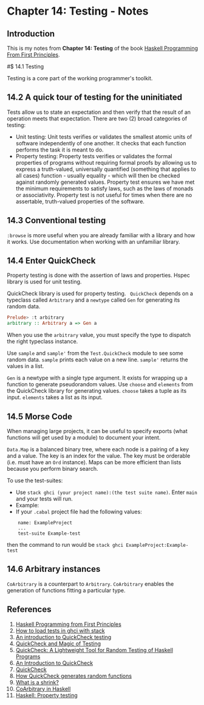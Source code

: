 # Chapter 14: Testing - Notes

## Introduction

This is my notes from **Chapter 14: Testing** of the book [Haskell Programming From First Principles](http://haskellbook.com).

#$ 14.1 Testing

Testing is a core part of the working programmer's toolkit.

## 14.2 A quick tour of testing for the uninitiated

Tests allow us to state an expectation and then verify that the result of an operation meets that expectation. There are two (2) broad categories of testing:
- Unit testing: Unit tests verifies or validates the smallest atomic units of software independently of one another. It checks that each function performs the task it is meant to do.
- Property testing: Property tests verifies or validates the formal properties of programs without requiring formal proofs by allowing us to express a truth-valued, universally quantified (something that applies to all cases) function - usually equality - which will then be checked against randomly generated values. Property test ensures we have met the minimum requirements to satisfy laws, such as the laws of monads or associativity. Property test is not useful for times when there are no assertable, truth-valued properties of the software.

## 14.3 Conventional testing

`:browse` is more useful when you are already familiar with a library and how it works. Use documentation when working with an unfamiliar library.

## 14.4 Enter QuickCheck

Property testing is done with the assertion of laws and properties. Hspec library is used for unit testing. 

QuickCheck library is used for property testing. ` QuickCheck` depends on a typeclass called `Arbitrary` and a `newtype` called `Gen` for generating its random data.

```haskell
Prelude> :t arbitrary
arbitrary :: Arbitrary a => Gen a
```

When you use the `arbitrary` value, you must specify the type to dispatch the right typeclass instance. 

Use `sample` and `sample'` from the `Test.QuickCheck` module to see some random data. `sample` prints each value on a new line. `sample'` returns the values in a list.

`Gen` is a newtype with a single type argument. It exists for wrapping up a function to generate pseudorandom values. Use `choose` and `elements` from the QuickCheck library for generating values. `choose` takes a tuple as its input. `elements` takes a list as its input.

## 14.5 Morse Code

When managing large projects, it can be useful to specify exports (what functions will get used by a module) to document your intent. 

`Data.Map` is a balanced binary tree, where each node is a pairing of a key and a value. The key is an index for the value. The key must be orderable (i.e. must have an `Ord` instance). Maps can be more efficient than lists because you perform binary search.

To use the test-suites:
- Use `stack ghci (your project name):(the test suite name)`. Enter `main` and your tests will run.
- Example:
- If your `.cabal` project file had the following values:

```
    name: ExampleProject
    ...
    test-suite Example-test
```    
then the command to run would be `stack ghci ExampleProject:Example-test`

## 14.6 Arbitrary instances

`CoArbitrary` is a counterpart to `Arbitrary`. `CoArbitrary` enables the generation of functions fitting a particular type.


## References

1. [Haskell Programming from First Principles](http://haskellbook.com/)
2. [How to load tests in ghci with stack](https://stackoverflow.com/questions/39938101/how-to-load-tests-in-ghci-with-stack)
3. [An introduction to QuickCheck testing](https://www.schoolofhaskell.com/user/pbv/an-introduction-to-quickcheck-testing)
4. [QuickCheck and Magic of Testing](https://www.fpcomplete.com/blog/2017/01/quickcheck)
5. [QuickCheck: A Lightweight Tool for Random Testing of Haskell Programs](https://www.cs.tufts.edu/~nr/cs257/archive/john-hughes/quick.pdf)
6. [An Introduction to QuickCheck](http://dlaing.org/little-languages/posts/packages/quickcheck.html)
7. [QuickCheck](https://www.seas.upenn.edu/~cis552/12fa/lectures/stub/QuickCheck.html)
8. [How QuickCheck generates random functions](https://kseo.github.io/posts/2016-12-14-how-quick-check-generate-random-functions.html)
9. [What is a shrink?](https://stackoverflow.com/questions/16968549/what-is-a-shrink-with-regard-to-haskells-quickcheck)
10. [CoArbitrary in Haskell](https://stackoverflow.com/questions/47849407/coarbitrary-in-haskell)
11. [Haskell: Property testing](https://hedgehog.qa/article/haskell-property-testing)
